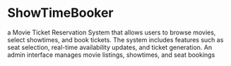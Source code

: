 # ShowTimeBooker
a Movie Ticket Reservation System that allows users to browse movies, select showtimes, and book tickets. The system includes features such as seat selection, real-time availability updates, and ticket generation. An admin interface manages movie listings, showtimes, and seat bookings
